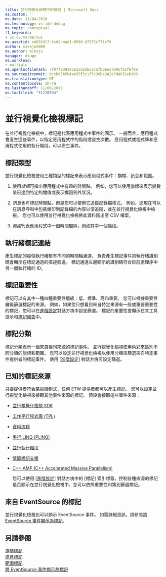 ```yaml
---
title: 並行視覺化檢視中的標記 | Microsoft Docs
ms.custom: ''
ms.date: 11/04/2016
ms.technology: vs-ide-debug
ms.topic: conceptual
f1_keywords:
- vs.cv.markersui
ms.assetid: c4692d17-6cd2-4ad1-8590-d7275c771c70
author: mikejo5000
ms.author: mikejo
manager: douge
ms.workload:
- multiple
ms.openlocfilehash: cf07f939a9ce15d2ebca7afb0ee37695fa5fbf98
ms.sourcegitcommit: bccb05b5b4e435f3c1f7c36ba342e7d4031eb398
ms.translationtype: HT
ms.contentlocale: zh-TW
ms.lasthandoff: 11/06/2018
ms.locfileid: "51220594"
---
```

# <a name="concurrency-visualizer-markers"></a>並行視覺化檢視標記
在並行視覺化檢視中，標記是代表應用程式中事件的圖示。  一般而言，應用程式會產生這些事件，以指定應用程式中的階段或發生次數。  應用程式或程式庫和應用程式使用的執行階段，可以產生事件。  
  
## <a name="kinds-of-markers"></a>標記類型  
 並行視覺化檢視使用三種類型的標記來表示應用程式事件︰旗標、訊息和範圍。  
  
1.  使用*旗標*可指出應用程式中有趣的時間點。  例如，您可以使用旗標來表示變數值已達到特定的閾值或表示擲回例外狀況。  
  
2.  *訊息*也可標記時間點，但是您可以使用它追蹤記錄檔樣式。  例如，您現在可以在訊息呼叫中包裝傾印到記錄檔的內容以便追蹤，並在並行視覺化檢視中檢視。 您也可以使用並行視覺化檢視將此資料匯出至 CSV 檔案。  
  
3.  *範圍*代表應用程式中一個時間間隔，例如其中一個階段。  
  
## <a name="marker-linkage-to-threads"></a>執行緒標記連結  
 產生標記的每個執行緒都有不同的時間軸通道。  負責產生標記事件的執行緒識別碼會顯示在標記通道的描述旁邊。  標記通道左邊顯示的識別碼符合目前處理序中另一個執行緒的 ID。  
  
## <a name="marker-importance"></a>標記重要性  
 標記可以有其中一種四種重要性層級︰低、標準、高和重要。  您可以根據重要性層級篩選標記的來源。  例如，如果您只想看到來自特定來源有一般或重要重要性的標記，您可以在[進階設定](../profiling/advanced-settings-dialog-box-concurrency-visualizer.md)對話方塊中設定篩選。 標記的重要性會顯示在其工具提示和[標記報告](../profiling/markers-report.md)中。  
  
## <a name="marker-category"></a>標記分類  
 標記分類表示一組來自相同來源的標記事件。  並行視覺化檢視使用色彩來區別不同分類的旗標和範圍。 您可以設定並行視覺化檢視以使用分類來篩選來自特定事件提供者的標記事件。  使用 [[進階設定](../profiling/advanced-settings-dialog-box-concurrency-visualizer.md)] 對話方塊可設定篩選。  
  
## <a name="known-sources-of-markers"></a>已知的標記來源  
 只要提供者符合某些限制式，任何 ETW 提供者都可以產生標記。 您可以設定並行視覺化檢視來接聽其他事件來源的標記。 預設會接聽這些事件來源︰  
  
- [並行視覺化檢視 SDK](../profiling/concurrency-visualizer-sdk.md)  
  
- [工作平行程式庫 (TPL)](/dotnet/standard/parallel-programming/task-parallel-library-tpl)  
  
- [資料流程](/dotnet/standard/parallel-programming/dataflow-task-parallel-library)  
  
- [平行 LINQ (PLINQ)](/dotnet/standard/parallel-programming/parallel-linq-plinq)  
  
- [並行執行階段](/cpp/parallel/concrt/concurrency-runtime)  
  
- [情節標記支援](/previous-versions/visualstudio/visual-studio-2010/dd984115\(v\=vs.100\))  
  
- [C++ AMP (C++ Accelerated Massive Parallelism)](/cpp/parallel/amp/cpp-amp-cpp-accelerated-massive-parallelism)  
  
  您可以使用 [[進階設定](../profiling/advanced-settings-dialog-box-concurrency-visualizer.md)] 對話方塊中的 [標記] 索引標籤，控制各種來源的標記是否顯示在並行視覺化檢視中，您可以依照重要性和類別篩選標記。  
  
## <a name="markers-from-eventsource"></a>來自 EventSource 的標記  
 並行視覺化檢視也可以顯示 EventSource 事件。  如需詳細資訊，請參閱[將 EventSource 事件顯示為標記](../profiling/visualizing-eventsource-events-as-markers.md)。  
  
## <a name="see-also"></a>另請參閱  
 [旗標標記](../profiling/flag-markers.md)   
 [訊息標記](../profiling/message-markers.md)   
 [範圍標記](../profiling/span-markers.md)   
 [將 EventSource 事件顯示為標記](../profiling/visualizing-eventsource-events-as-markers.md)